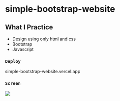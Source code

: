 # simple-bootstrap-website


## What I Practice
- Design using only html and css
- Bootstrap
- Javascript



### `Deploy`

simple-bootstrap-website.vercel.app

### `Screen`

![](screen.gif)